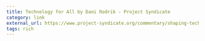 ```yaml
---
title: Technology for All by Dani Rodrik - Project Syndicate
category: link
external_url: https://www.project-syndicate.org/commentary/shaping-technological-innovation-to-serve-society-by-dani-rodrik-2020-03
tags: rich
---
```


